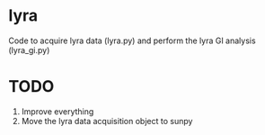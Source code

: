 lyra
======

Code to acquire lyra data (lyra.py) and perform the lyra GI analysis (lyra_gi.py)

TODO
====
1. Improve everything
2. Move the lyra data acquisition object to sunpy
